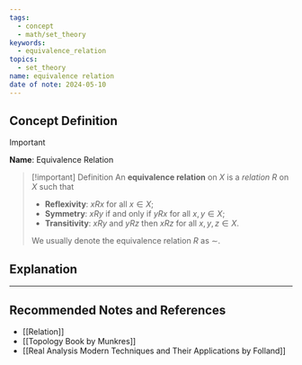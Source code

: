 ```yaml
---
tags:
  - concept
  - math/set_theory
keywords:
  - equivalence_relation
topics:
  - set_theory
name: equivalence relation
date of note: 2024-05-10
---
```


## Concept Definition

>[!important]
>**Name**: Equivalence Relation

>[!important] Definition
>An **equivalence relation** on $X$ is a *relation* $R$ on $X$ such that 
> 
> - **Reflexivity**: $xRx$ for all $x \in X$;
> - **Symmetry**: $xRy$ if and only if $yRx$ for all $x,y \in X$;
> - **Transitivity**: $xRy$ and $yRz$ then $xRz$ for all $x,y,z \in X$. 
> 
> We usually denote the equivalence relation $R$ as $\sim$. 



## Explanation





-----------
##  Recommended Notes and References

- [[Relation]]
- [[Topology Book by Munkres]]
- [[Real Analysis Modern Techniques and Their Applications by Folland]]